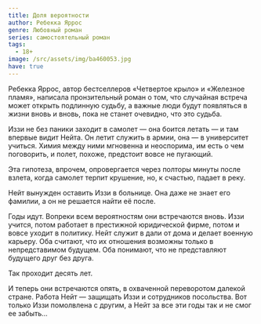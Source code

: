 ```yaml
---
title: Доля вероятности
author: Ребекка Яррос
genre: Любовный роман
series: самостоятельный роман
tags:
  - 18+
image: /src/assets/img/ba460053.jpg
have: true
---
```

Ребекка Яррос, автор бестселлеров «Четвертое крыло» и «Железное пламя», написала пронзительный роман о том, что случайная встреча может открыть подлинную судьбу, а важные люди будут появляться в жизни вновь и вновь, пока не станет очевидно, что это судьба.

Иззи не без паники заходит в самолет — она боится летать — и там впервые видит Нейта. Он летит служить в армии, она — в университет учиться. Химия между ними мгновенна и неоспорима, им есть о чем поговорить, и полет, похоже, предстоит вовсе не пугающий.

Эта гипотеза, впрочем, опровергается через полторы минуты после взлета, когда самолет терпит крушение, но, к счастью, падает в реку.

Нейт вынужден оставить Иззи в больнице. Она даже не знает его фамилии, а он не решается найти её после.

Годы идут. Вопреки всем вероятностям они встречаются вновь. Иззи учится, потом работает в престижной юридической фирме, потом и вовсе уходит в политику. Нейт служит в дали от дома и делает военную карьеру. Оба считают, что их отношения возможны только в непредставимом будущем. Оба понимают, что не представляют будущего друг без друга.

Так проходит десять лет.

И теперь они встречаются опять, в охваченной переворотом далекой стране. Работа Нейт — защищать Иззи и сотрудников посольства. Вот только Иззи помолвлена с другим, а Нейт за все эти годы так и не смог ее забыть...
